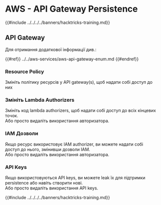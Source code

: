 # AWS - API Gateway Persistence

{{#include ../../../../banners/hacktricks-training.md}}

## API Gateway

Для отримання додаткової інформації див.:

{{#ref}}
../../aws-services/aws-api-gateway-enum.md
{{#endref}}

### Resource Policy

Змініть політику ресурсів у API gateway(s), щоб надати собі доступ до них

### Змініть Lambda Authorizers

Змініть код lambda authorizers, щоб надати собі доступ до всіх кінцевих точок.\
Або просто видаліть використання авторизатора.

### IAM Дозволи

Якщо ресурс використовує IAM authorizer, ви можете надати собі доступ до нього, змінивши дозволи IAM.\
Або просто видаліть використання авторизатора.

### API Keys

Якщо використовуються API keys, ви можете leak їх для підтримки persistence або навіть створити нові.\
Або просто видаліть використання API keys.

{{#include ../../../../banners/hacktricks-training.md}}
